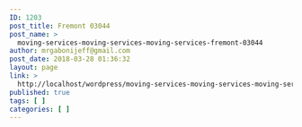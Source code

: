```yaml
---
ID: 1203
post_title: Fremont 03044
post_name: >
  moving-services-moving-services-moving-services-fremont-03044
author: mrgabonijeff@gmail.com
post_date: 2018-03-28 01:36:32
layout: page
link: >
  http://localhost/wordpress/moving-services-moving-services-moving-services-fremont-03044/
published: true
tags: [ ]
categories: [ ]
---
```

